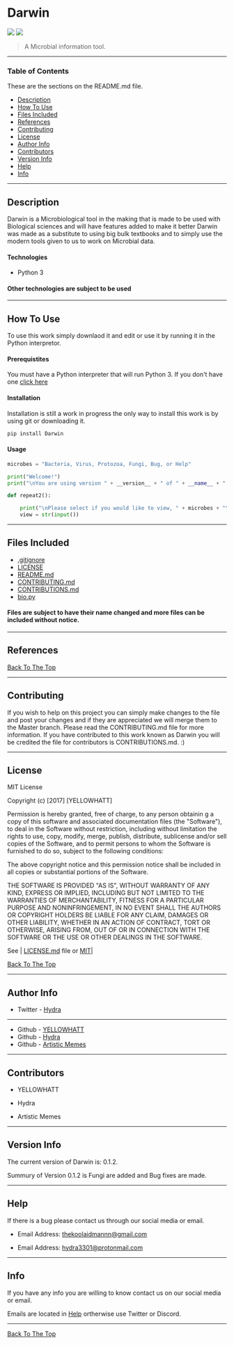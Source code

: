 # Darwin 

![](https://img.shields.io/badge/python-3.6-blue.svg) ![](https://img.shields.io/github/license/YELLOWHATT/Darwin.svg?colorB=grey)

> A Microbial information tool. 

---

### Table of Contents 

These are the sections on the README.md file. 

- [Description](#description)
- [How To Use](#how-to-use)
- [Files Included](#files-included) 
- [References](#references) 
- [Contributing](#contributing) 
- [License](#license)
- [Author Info](#author-info)
- [Contributors](#contributors) 
- [Version Info](#version-info)
- [Help](#help) 
- [Info](#info) 

--- 

## Description 

Darwin is a Microbiological tool in the making that is made to be used with Biological sciences and will have features added to 
make it better Darwin was made as a substitute to using big bulk textbooks and to simply use the modern tools given to us to work 
on Microbial data. 

#### Technologies 

- Python 3 

#### Other technologies are subject to be used 

--- 

## How To Use 

To use this work simply downlaod it and edit or use it by running it in the Python interpretor. 

#### Prerequistites 

You must have a Python interpreter that will run Python 3. If you don't have one [click here](https://www.python.org/downloads/release/python-368/) 

#### Installation 

Installation is still a work in progress the only way to install this work is by using git or downloading it. 

```bash 
pip install Darwin 
```

#### Usage 

```python 
microbes = "Bacteria, Virus, Protozoa, Fungi, Bug, or Help"

print("Welcome!")
print("\nYou are using version " + __version__ + " of " + __name__ + " made by " + __author__)

def repeat2():

    print("\nPlease select if you would like to view, " + microbes + "\n")
    view = str(input())
```

--- 

## Files Included 

- [.gitignore](https://github.com/YELLOWHATT/Darwin/blob/master/.gitignore)
- [LICENSE](https://github.com/YELLOWHATT/Darwin/blob/master/LICENSE) 
- [README.md](https://github.com/YELLOWHATT/Darwin/blob/master/README.md) 
- [CONTRIBUTING.md](https://github.com/YELLOWHATT/Darwin/blob/master/CONTRIBUTORS.md)
- [CONTRIBUTIONS.md](https://github.com/YELLOWHATT/Darwin/blob/master/CONTRIBUTIONS.md)
- [bio.py](https://github.com/YELLOWHATT/Darwin/blob/master/bio.py)

#### Files are subject to have their name changed and more files can be included without notice. 

---

## References 

[Back To The Top](#Darwin) 

--- 

## Contributing

If you wish to help on this project you can simply make changes to the file and post your changes and if they are appreciated we will merge them to the Master branch. Please read the CONTRIBUTING.md file for more information. If you have contributed to this work known as Darwin you will be credited the file for contributors is CONTRIBUTIONS.md. :) 

--- 

## License 

MIT License 

Copyright (c) [2017] [YELLOWHATT] 

Permission is hereby granted, free of charge, to any person obtainin g a copy of this software and associated documentation files (the "Software"), to deal in the Software without restriction, including without limitation the rights to use, copy, modify, merge, publish, distribute, sublicense and/or sell copies of the Software, and to permit persons to whom the Software is furnished to do so, subject to the following conditions: 

The above copyright notice and this permission notice shall be included in all copies or substantial portions of the Software. 

THE SOFTWARE IS PROVIDED "AS IS", WITHOUT WARRANTY OF ANY KIND, EXPRESS OR IMPLIED, INCLUDING BUT NOT LIMITED TO THE WARRANTIES OF MERCHANTABILITY, FITNESS FOR A PARTICULAR PURPOSE AND NONINFRINGEMENT, IN NO EVENT SHALL THE AUTHORS OR COPYRIGHT HOLDERS BE LIABLE FOR ANY CLAIM, DAMAGES OR OTHER LIABILITY, WHETHER IN AN ACTION OF CONTRACT, TORT OR OTHERWISE, ARISING FROM, OUT OF OR IN CONNECTION WITH THE SOFTWARE OR THE USE OR OTHER DEALINGS IN THE SOFTWARE. 

See | [LICENSE.md](https://github.com/YELLOWHATT/Darwin/blob/master/LICENSE) file or [MIT](https://choosealicense.com/licenses/mit/)|

[Back To The Top](#Darwin) 

--- 

## Author Info 

- Twitter - [Hydra](https://twitter.com/Hydra_3301)
--- 
- Github - [YELLOWHATT](https://github.com/YELLOWHATT)
- Github - [Hydra](https://github.com/Hydr43301)
- Github - [Artistic Memes](https://github.com/ArtisticMemes)

--- 

## Contributors 

- YELLOWHATT 

- Hydra 

- Artistic Memes 

--- 

## Version Info 

The current version of Darwin is: 0.1.2. 

Summury of Version 0.1.2 is Fungi are added and Bug fixes are made. 

--- 

## Help 

If there is a bug please contact us through our social media or email. 

- Email Address: thekoolaidmannn@gmail.com 

- Email Address: hydra3301@protonmail.com 

--- 

## Info 

If you have any info you are willing to know contact us on our social media or email. 

Emails are located in [Help](#help) ortherwise use Twitter or Discord.  

--- 

[Back To The Top](#Darwin) 
